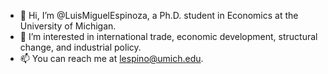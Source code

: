 - 👋 Hi, I’m @LuisMiguelEspinoza, a Ph.D. student in Economics at the University of Michigan. 
- 👀 I’m interested in international trade, economic development, structural change, and industrial policy.
- 📫 You can reach me at lespino@umich.edu.

<!---
LuisMiguelEspinoza/LuisMiguelEspinoza is a ✨ special ✨ repository because its `README.md` (this file) appears on your GitHub profile.
You can click the Preview link to take a look at your changes.
--->
